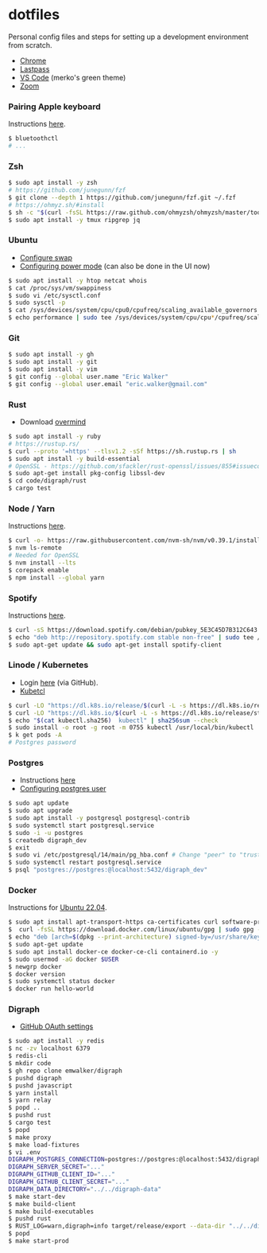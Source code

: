 # dotfiles

Personal config files and steps for setting up a development environment from scratch.

* [Chrome](https://www.google.com/chrome/)
* [Lastpass](https://lastpass.com/misc_download2.php)
* [VS Code](https://code.visualstudio.com/download) (merko's green theme)
* [Zoom](https://flathub.org/apps/details/us.zoom.Zoom)

### Pairing Apple keyboard

Instructions [here](https://techtips.easycloudsolutions.com/2020/04/28/how-to-setup-apple-wireless-keyboard-on-ubuntu/).

```sh
$ bluetoothctl
# ...
```

### Zsh

```sh
$ sudo apt install -y zsh
# https://github.com/junegunn/fzf
$ git clone --depth 1 https://github.com/junegunn/fzf.git ~/.fzf
# https://ohmyz.sh/#install
$ sh -c "$(curl -fsSL https://raw.github.com/ohmyzsh/ohmyzsh/master/tools/install.sh)"
$ sudo apt install -y tmux ripgrep jq
```

### Ubuntu

* [Configure swap](https://askubuntu.com/questions/103915/how-do-i-configure-swappiness)
* [Configuring power mode](https://askubuntu.com/a/1047763/1047763) (can also be done in the UI now)

```sh
$ sudo apt install -y htop netcat whois
$ cat /proc/sys/vm/swappiness
$ sudo vi /etc/sysctl.conf
$ sudo sysctl -p
$ cat /sys/devices/system/cpu/cpu0/cpufreq/scaling_available_governors
$ echo performance | sudo tee /sys/devices/system/cpu/cpu*/cpufreq/scaling_governor
```

### Git

```sh
$ sudo apt install -y gh
$ sudo apt install -y git
$ sudo apt install -y vim
$ git config --global user.name "Eric Walker"
$ git config --global user.email "eric.walker@gmail.com"
```

### Rust

* Download [overmind](https://github.com/DarthSim/overmind#installation)

```sh
$ sudo apt install -y ruby
# https://rustup.rs/
$ curl --proto '=https' --tlsv1.2 -sSf https://sh.rustup.rs | sh
$ sudo apt install -y build-essential
# OpenSSL - https://github.com/sfackler/rust-openssl/issues/855#issuecomment-450057552
$ sudo apt-get install pkg-config libssl-dev
$ cd code/digraph/rust
$ cargo test
```

### Node / Yarn

Instructions [here](https://github.com/nvm-sh/nvm#install--update-script).

```sh
$ curl -o- https://raw.githubusercontent.com/nvm-sh/nvm/v0.39.1/install.sh | bash
$ nvm ls-remote
# Needed for OpenSSL
$ nvm install --lts
$ corepack enable
$ npm install --global yarn
```

### Spotify

Instructions [here](https://www.spotify.com/us/download/linux/).

```sh
$ curl -sS https://download.spotify.com/debian/pubkey_5E3C45D7B312C643.gpg | sudo apt-key add -
$ echo "deb http://repository.spotify.com stable non-free" | sudo tee /etc/apt/sources.list.d/spotify.list
$ sudo apt-get update && sudo apt-get install spotify-client
```

### Linode / Kubernetes

* Login [here](https://login.linode.com/login) (via GitHub).
* [Kubetcl](https://kubernetes.io/docs/tasks/tools/install-kubectl-linux/)

```sh
$ curl -LO "https://dl.k8s.io/release/$(curl -L -s https://dl.k8s.io/release/stable.txt)/bin/linux/amd64/kubectl"
$ curl -LO "https://dl.k8s.io/$(curl -L -s https://dl.k8s.io/release/stable.txt)/bin/linux/amd64/kubectl.sha256"
$ echo "$(cat kubectl.sha256)  kubectl" | sha256sum --check
$ sudo install -o root -g root -m 0755 kubectl /usr/local/bin/kubectl
$ k get pods -A
# Postgres password
```

### Postgres

* Instructions [here](https://www.digitalocean.com/community/tutorials/how-to-install-postgresql-on-ubuntu-20-04-quickstart)
* [Configuring postgres user](https://dba.stackexchange.com/a/83233)

```sh
$ sudo apt update
$ sudo apt upgrade
$ sudo apt install -y postgresql postgresql-contrib
$ sudo systemctl start postgresql.service
$ sudo -i -u postgres
$ createdb digraph_dev
$ exit
$ sudo vi /etc/postgresql/14/main/pg_hba.conf # Change "peer" to "trust" for the row with an ip address
$ sudo systemctl restart postgresql.service
$ psql "postgres://postgres:@localhost:5432/digraph_dev"
```

### Docker

Instructions for [Ubuntu 22.04](https://www.linuxtechi.com/install-use-docker-on-ubuntu/).

```sh
$ sudo apt install apt-transport-https ca-certificates curl software-properties-common
$  curl -fsSL https://download.docker.com/linux/ubuntu/gpg | sudo gpg --dearmor -o /usr/share/keyrings/docker-archive-keyring.gpg
$ echo "deb [arch=$(dpkg --print-architecture) signed-by=/usr/share/keyrings/docker-archive-keyring.gpg] https://download.docker.com/linux/ubuntu $(lsb_release -cs) stable" | sudo tee /etc/apt/sources.list.d/docker.list > /dev/null
$ sudo apt-get update
$ sudo apt install docker-ce docker-ce-cli containerd.io -y
$ sudo usermod -aG docker $USER
$ newgrp docker
$ docker version
$ sudo systemctl status docker
$ docker run hello-world
```

### Digraph

* [GitHub OAuth settings](https://github.com/settings/applications/948429)

```sh
$ sudo apt install -y redis
$ nc -zv localhost 6379
$ redis-cli
$ mkdir code
$ gh repo clone emwalker/digraph
$ pushd digraph
$ pushd javascript
$ yarn install
$ yarn relay
$ popd ..
$ pushd rust
$ cargo test
$ popd
$ make proxy
$ make load-fixtures
$ vi .env
DIGRAPH_POSTGRES_CONNECTION=postgres://postgres:@localhost:5432/digraph_dev
DIGRAPH_SERVER_SECRET="..."
DIGRAPH_GITHUB_CLIENT_ID="..."
DIGRAPH_GITHUB_CLIENT_SECRET="..."
DIGRAPH_DATA_DIRECTORY="../../digraph-data"
$ make start-dev
$ make build-client
$ make build-executables
$ pushd rust
$ RUST_LOG=warn,digraph=info target/release/export --data-dir "../../digraph-data"
$ popd
$ make start-prod
```
